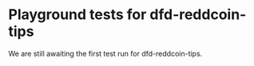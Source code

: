 # Playground tests for dfd-reddcoin-tips
We are still awaiting the first test run for dfd-reddcoin-tips.
